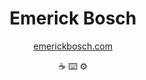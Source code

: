 <div align="center">

# Emerick Bosch

[emerickbosch.com](https://emerickbosch.com)
  
☕ ⌨️ ⚙️
</div>
